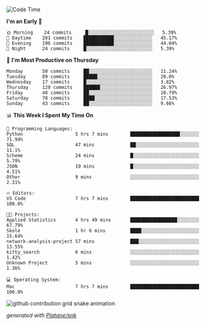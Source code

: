 <!--START_SECTION:waka-->
![Code Time](http://img.shields.io/badge/Code%20Time-234%20hrs%2028%20mins-blue)

**I'm an Early 🐤** 

```text
🌞 Morning    24 commits     █░░░░░░░░░░░░░░░░░░░░░░░░   5.39% 
🌆 Daytime    201 commits    ███████████░░░░░░░░░░░░░░   45.17% 
🌃 Evening    196 commits    ███████████░░░░░░░░░░░░░░   44.04% 
🌙 Night      24 commits     █░░░░░░░░░░░░░░░░░░░░░░░░   5.39%

```
📅 **I'm Most Productive on Thursday** 

```text
Monday       50 commits     ██░░░░░░░░░░░░░░░░░░░░░░░   11.24% 
Tuesday      89 commits     █████░░░░░░░░░░░░░░░░░░░░   20.0% 
Wednesday    17 commits     █░░░░░░░░░░░░░░░░░░░░░░░░   3.82% 
Thursday     120 commits    ██████░░░░░░░░░░░░░░░░░░░   26.97% 
Friday       48 commits     ██░░░░░░░░░░░░░░░░░░░░░░░   10.79% 
Saturday     78 commits     ████░░░░░░░░░░░░░░░░░░░░░   17.53% 
Sunday       43 commits     ██░░░░░░░░░░░░░░░░░░░░░░░   9.66%

```


📊 **This Week I Spent My Time On** 

```text
💬 Programming Languages: 
Python                   5 hrs 7 mins        ██████████████████░░░░░░░   71.94% 
SQL                      47 mins             ██░░░░░░░░░░░░░░░░░░░░░░░   11.1% 
Scheme                   24 mins             █░░░░░░░░░░░░░░░░░░░░░░░░   5.79% 
JSON                     19 mins             █░░░░░░░░░░░░░░░░░░░░░░░░   4.51% 
Other                    9 mins              ░░░░░░░░░░░░░░░░░░░░░░░░░   2.31%

🔥 Editors: 
VS Code                  7 hrs 7 mins        █████████████████████████   100.0%

🐱‍💻 Projects: 
Applied Statistics       4 hrs 49 mins       █████████████████░░░░░░░░   67.79% 
Skole                    1 hr 6 mins         ████░░░░░░░░░░░░░░░░░░░░░   15.64% 
network-analysis-project 57 mins             ███░░░░░░░░░░░░░░░░░░░░░░   13.55% 
kitty_search             6 mins              ░░░░░░░░░░░░░░░░░░░░░░░░░   1.42% 
Unknown Project          5 mins              ░░░░░░░░░░░░░░░░░░░░░░░░░   1.36%

💻 Operating System: 
Mac                      7 hrs 7 mins        █████████████████████████   100.0%

```


<!--END_SECTION:waka-->


<!--Snake Game-->
![github contribution grid snake animation](https://raw.githubusercontent.com/viggo-gascou/viggo-gascou/output/github-contribution-grid-snake.svg)

_generated with [Platane/snk](https://github.com/Platane/snk)_
<!--Snake Game-->

